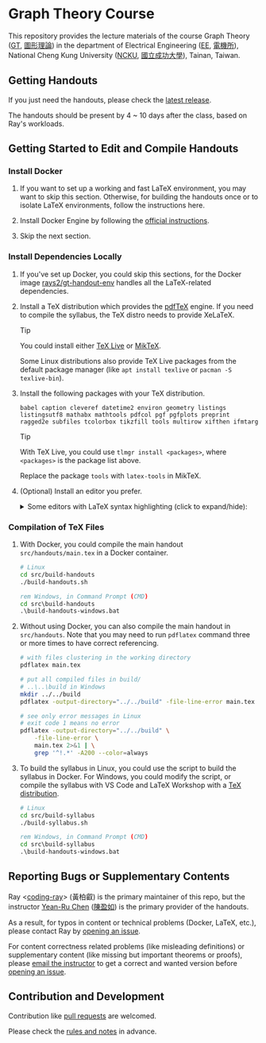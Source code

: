 # Graph Theory Course

This repository provides the lecture materials of the course Graph Theory ([GT](https://class-qry.acad.ncku.edu.tw/crm/course_map/course.php?dept=N2&cono=N258400&lang=en), [圖形理論](https://class-qry.acad.ncku.edu.tw/crm/course_map/course.php?dept=N2&cono=N258400)) in the department of Electrical Engineering ([EE](https://www.ee.ncku.edu.tw/en/), [電機所](https://www.ee.ncku.edu.tw/)), National Cheng Kung University ([NCKU](https://www.ncku.edu.tw/), [國立成功大學](https://www.ncku.edu.tw/?Lang=zh-tw)), Tainan, Taiwan.

## Getting Handouts

If you just need the handouts, please check the [latest release](https://github.com/coding-ray/gt-course/releases/latest).

The handouts should be present by 4 ~ 10 days after the class, based on Ray's workloads.

## Getting Started to Edit and Compile Handouts

### Install Docker

1. If you want to set up a working and fast LaTeX environment, you may want to skip this section. Otherwise, for building the handouts once or to isolate LaTeX environments, follow the instructions here.

1. Install Docker Engine by following the [official instructions](https://docs.docker.com/engine/install/).

1. Skip the next section.

### Install Dependencies Locally

1.  If you've set up Docker, you could skip this sections, for the Docker image [rays2/gt-handout-env](https://hub.docker.com/r/rays2/gt-handout-env) handles all the LaTeX-related dependencies.

1.  Install a TeX distribution which provides the [pdfTeX](https://tug.org/applications/pdftex/) engine. If you need to compile the syllabus, the TeX distro needs to provide XeLaTeX.

    > [!TIP]
    > You could install either [TeX Live](https://www.tug.org/texlive/) or [MikTeX](https://miktex.org/download).
    >
    > Some Linux distributions also provide TeX Live packages from the default package manager (like `apt install texlive` or `pacman -S texlive-bin`).

1.  Install the following packages with your TeX distribution.

    <!--
    When building a Docker image as the environment, the script accesses this package list, so make sure this list covers all required packages to build handouts in a Docker container.

    Also, make sure the div tag is at three lines before the single-line package list.
    -->

    <div id="package-list"></div>

    ```
    babel caption cleveref datetime2 environ geometry listings listingsutf8 mathabx mathtools pdfcol pgf pgfplots preprint ragged2e subfiles tcolorbox tikzfill tools multirow xifthen ifmtarg
    ```

    > [!TIP]
    > With TeX Live, you could use `tlmgr install <packages>`, where `<packages>` is the package list above.
    >
    > Replace the package `tools` with `latex-tools` in MikTeX.

1.  (Optional) Install an editor you prefer.
    <details>
    <summary>Some editors with LaTeX syntax highlighting (click to expand/hide):</summary>

    Terminal:

    1. [Emacs with AUCTeX](https://tex.stackexchange.com/a/356)
    1. [Vim/gVim](https://www.vim.org/), [Neovim](https://neovim.io/), [MacVim](https://macvim.org/) (macOS) with [vim-latex](https://vim-latex.sourceforge.net/)
    1. [Nano](https://www.nano-editor.org/)
    1. [Sublime Text](https://www.sublimetext.com/)

    Simple GUI:

    1. [Notepadqq](https://notepadqq.com/s/)
    1. [Notepad++](https://notepad-plus-plus.org/)

    Comprehensive GUI, IDE:

    1. [Visual Studio Code](https://code.visualstudio.com/) (VS Code), [VSCodium](https://vscodium.com/)
    1. [TexMaker](https://www.xm1math.net/texmaker/)
    1. [TeXstudio](https://www.texstudio.org/)
    1. [TeXworks](https://tug.org/texworks/)
    </details>

### Compilation of TeX Files

<div id="docker-handout"></div>

1.  With Docker, you could compile the main handout `src/handouts/main.tex` in a Docker container.

    ```bash
    # Linux
    cd src/build-handouts
    ./build-handouts.sh
    ```

    ```bat
    rem Windows, in Command Prompt (CMD)
    cd src\build-handouts
    .\build-handouts-windows.bat
    ```

1.  Without using Docker, you can also compile the main handout in `src/handouts`. Note that you may need to run `pdflatex` command three or more times to have correct referencing.

    ```bash
    # with files clustering in the working directory
    pdflatex main.tex

    # put all compiled files in build/
    # ..\..\build in Windows
    mkdir ../../build
    pdflatex -output-directory="../../build" -file-line-error main.tex

    # see only error messages in Linux
    # exit code 1 means no error
    pdflatex -output-directory="../../build" \
        -file-line-error \
        main.tex 2>&1 | \
        grep '^!.*' -A200 --color=always
    ```

1.  To build the syllabus in Linux, you could use the script to build the syllabus in Docker. For Windows, you could modify the script, or compile the syllabus with VS Code and LaTeX Workshop with a [TeX distribution](#install-dependencies-locally).
    ```bash
    # Linux
    cd src/build-syllabus
    ./build-syllabus.sh
    ```
    ```bat
    rem Windows, in Command Prompt (CMD)
    cd src\build-syllabus
    .\build-handouts-windows.bat
    ```

## Reporting Bugs or Supplementary Contents

Ray <[coding-ray](https://github.com/coding-ray)> (黃柏叡) is the primary maintainer of this repo, but the instructor [Yean-Ru Chen](https://www.ee.ncku.edu.tw/en/teacher/index2.php?teacher_id=162) ([陳盈如](https://www.ee.ncku.edu.tw/teacher/index2.php?teacher_id=162)) is the primary provider of the handouts.

As a result, for typos in content or technical problems (Docker, LaTeX, etc.), please contact Ray by [opening an issue](https://github.com/coding-ray/gt-course/issues).

For content correctness related problems (like misleading definitions) or supplementary content (like missing but important theorems or proofs), please [email the instructor](https://www.ee.ncku.edu.tw/teacher/index2.php?teacher_id=162) to get a correct and wanted version before [opening an issue](https://github.com/coding-ray/gt-course/issues).

## Contribution and Development

Contribution like [pull requests](https://github.com/coding-ray/gt-course/pulls) are welcomed.

Please check the [rules and notes](doc/dev-notes.md) in advance.
